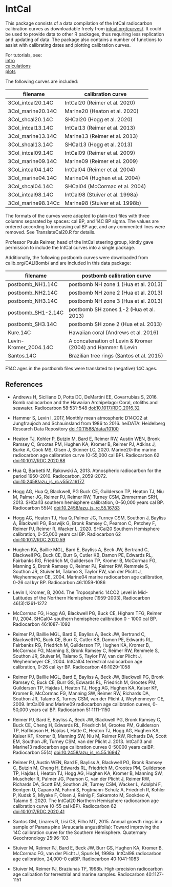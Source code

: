 # IntCal

This package consists of a data compilation of the IntCal radiocarbon calibration curves as downloadable freely from [intcal.org/curves/](intcal.org/curves/). It could be used to provide data to other R packages, thus requiring less replication and updating of data. The package also contains a number of functions to assist with calibrating dates and plotting calibration curves. 

For tutorials, see:  
[intro](./doc/intro.Rmd)  
[calculations](./doc/calculations.Rmd)  
[plots](./doc/plots.Rmd)  

The following curves are included:

| filename | calibration curve |
| -------- | ---------- |
| 3Col_intcal20.14C | IntCal20 (Reimer et al. 2020) |
| 3Col_marine20.14C | Marine20 (Heaton et al. 2020) |
| 3Col_shcal20.14C | SHCal20 (Hogg et al. 2020) |
| 3Col_intcal13.14C | IntCal13 (Reimer et al. 2013) |
| 3Col_marine13.14C | Marine13 (Reimer et al. 2013) |
| 3Col_shcal13.14C | SHCal13 (Hogg et al. 2013) |
| 3Col_intcal09.14C | IntCal09 (Reimer et al. 2009) |
| 3Col_marine09.14C | Marine09 (Reimer et al. 2009) |
| 3Col_intcal04.14C | IntCal04 (Reimer et al. 2004) |
| 3Col_marine04.14C | Marine04 (Hughen et al. 2004) |
| 3Col_shcal04.14C | SHCal04 (McCormac et al. 2004) |
| 3Col_intcal98.14C | IntCal98 (Stuiver et al. 1998a) |
| 3Col_marine98.14Cc | Marine98 (Stuiver et al. 1998b) |

The formats of the curves were adapted to plain-text files with three columns separated by spaces: cal BP, and 14C BP sigma. The values are ordered according to increasing cal BP age, and any commented lines were removed. See TranslateCal20.R for details. 

Professor Paula Reimer, head of the IntCal steering group, kindly gave permission to include the IntCal curves into a single package.

Additionally, the following postbomb curves were downloaded from calib.org/CALIBomb/ and are included in this data package:

| filename | postbomb calibration curve |
| -------- | --------------------------- |
| postbomb_NH1.14C | postbomb NH zone 1 (Hua et al. 2013) |
| postbomb_NH2.14C | postbomb NH zone 2 (Hua et al. 2013) |
| postbomb_NH3.14C | postbomb NH zone 3 (Hua et al. 2013) |
| postbomb_SH1-2.14C | postbomb SH zones 1-2 (Hua et al. 2013) |
| postbomb_SH3.14C | postbomb SH zone 2 (Hua et al. 2013) |
| Kure.14C | Hawaiian coral (Andrews et al. 2016) |
| Levin-Kromer_2004.14C | A concatenation of Levin & Kromer (2004) and Hammer & Levin | (2017)
| Santos.14C | Brazilian tree rings (Santos et al. 2015) |

F14C ages in the postbomb files were translated to (negative) 14C ages.

## References

- Andrews H, Siciliano D, Potts DC, DeMartini EE, Covarrubias S, 2016. Bomb radiocarbon and the Hawaiian Archipelago: Coral, otoliths and seawater. Radiocarbon 58:531-548 <doi:10.1017/RDC.2016.32>

- Hammer S, Levin I, 2017, Monthly mean atmospheric D14CO2 at Jungfraujoch and Schauinsland from 1986 to 2016. heiDATA: Heidelberg Research Data Repository <doi:10.11588/data/10100>

- Heaton TJ, Kohler P, Butzin M, Bard E, Reimer RW, Austin WEN, Bronk Ramsey C, Grootes PM, Hughen KA, Kromer B, Reimer PJ, Adkins J, Burke A, Cook MS, Olsen J, Skinner LC, 2020. Marine20-the marine radiocarbon age calibration curve (0-55,000 cal BP). Radiocarbon 62 <doi:10.1017/RDC.2020.68>

- Hua Q, Barbetti M, Rakowski A, 2013. Atmospheric radiocarbon for the period 1950–2010. Radiocarbon, 2059-2072. <doi:10.2458/azu_js_rc.v55i2.16177>

- Hogg AG, Hua Q, Blackwell, PG Buck CE, Guilderson TP, Heaton TJ, Niu M, Palmer JG, Reimer PJ, Reimer RW, Turney CSM, Zimmerman SRH, 2013. SHCal13 southern hemisphere calibration, 0–50,000 years cal BP. Radiocarbon 55(4) <doi:10.2458/azu_js_rc.55.16783>

- Hogg AG, Heaton TJ, Hua Q, Palmer JG, Turney CSM, Southon J, Bayliss A, Blackwell PG, Boswijk G, Bronk Ramsey C, Pearson C, Petchey F, Reimer PJ, Reimer R, Wacker L.  2020. SHCal20 Southern Hemisphere calibration, 0-55,000 years cal BP. Radiocarbon 62 <doi:10.1017/RDC.2020.59>

- Hughen KA, Baillie MGL, Bard E, Bayliss A, Beck JW, Bertrand C, Blackwell PG, Buck CE, Burr G, Cutler KB, Damon PE, Edwards RL, Fairbanks RG, Friedrich M, Guilderson TP, Kromer B, McCormac FG, Manning S, Bronk Ramsey C, Reimer PJ, Reimer RW, Remmele S, Southon JR, Stuiver M, Talamo S, Taylor FW, van der Plicht J, Weyhenmeyer CE, 2004. Marine04 marine radiocarbon age calibration, 0-26 cal kyr BP. Radiocarbon 46:1059-1086

- Levin I, Kromer, B,  2004. The Tropospheric 14CO2 Level in Mid-Latitudes of the Northern Hemisphere (1959-2003), Radiocarbon 46(3):1261-1272

- McCormac FG, Hogg AG, Blackwell PG, Buck CE, Higham TFG, Reimer PJ, 2004. SHCal04 southern hemisphere calibration 0 - 1000 cal BP. Radiocarbon 46:1087-1092

- Reimer PJ, Baillie MGL, Bard E, Bayliss A, Beck JW, Bertrand C, Blackwell PG, Buck CE, Burr G, Cutler KB, Damon PE, Edwards RL, Fairbanks RG, Friedrich M, Guilderson TP, Hughen KA, Kromer B, McCormac FG, Manning S, Bronk Ramsey C, Reimer RW, Remmele S, Southon JR, Stuiver M, Talamo S, Taylor FW, van der Plicht J, Weyhenmeyer CE, 2004. IntCal04 terrestrial radiocarbon age calibration, 0-26 cal kyr BP. Radiocarbon 46:1029-1058

- Reimer PJ, Baillie MGL, Bard E, Bayliss A, Beck JW, Blackwell PG, Bronk Ramsey C, Buck CE, Burr GS, Edwards RL, Friedrich M, Grootes PM, Guilderson TP, Hajdas I,  Heaton TJ, Hogg AG, Hughen KA, Kaiser KF, Kromer B, McCormac FG, Manning SW, Reimer RW, Richards DA, Southon JR, Talamo S, Turney CSM, van der Plicht J, Weyhenmeyer CE, 2009. IntCal09 and Marine09 radiocarbon age calibration curves, 0-50,000 years cal BP. Radiocarbon 51:1111-1150

- Reimer PJ, Bard E, Bayliss A, Beck JW, Blackwell PG, Bronk Ramsey C, Buck CE, Cheng H, Edwards RL, Friedrich M, Grootes PM, Guilderson TP, Haflidason H, Hajdas I, Hatte C, Heaton TJ, Hogg AG, Hughen KA, Kaiser KF, Kromer B, Manning SW, Niu M, Reimer RW, Richards DA, Scott EM, Southon JR, Turney CSM, van der Plicht J. 2013. IntCal13 and Marine13 radiocarbon age calibration curves 0-50000 years calBP. Radiocarbon 55(4) <doi:10.2458/azu_js_rc.55.16947>

- Reimer PJ, Austin WEN, Bard E, Bayliss A, Blackwell PG, Bronk Ramsey C, Butzin M, Cheng H, Edwards RL, Friedrich M, Grootes PM, Guilderson TP, Hajdas I, Heaton TJ, Hogg AG, Hughen KA, Kromer B, Manning SW, Muscheler R, Palmer JG, Pearson C, van der Plicht J, Reimer RW, Richards DA, Scott EM, Southon JR, Turney CSM, Wacker L, Adolphi F, Bentgen U, Capano M, Fahrni S, Fogtmann-Schulz A, Friedrich R, Kohler P, Kudsk S, Miyake F, Olsen J, Reinig F, Sakamoto M, Sookdeo A, Talamo S. 2020. The IntCal20 Northern Hemisphere radiocarbon age calibration curve (0-55 cal kBP). Radiocarbon 62 <doi:10.1017/RDC.2020.41>

- Santos GM, Linares R, Lisi CS, Filho MT, 2015. Annual growth rings in a sample of Parana pine (Araucaria angustifolia): Toward improving the 14C calibration curve for the Southern Hemisphere. Quaternary Geochronology 25:96-103

- Stuiver M, Reimer PJ, Bard E, Beck JW, Burr GS, Hughen KA, Kromer B, McCormac FG, van der Plicht J, Spurk M, 1998a. IntCal98 radiocarbon age calibration, 24,000-0 calBP. Radiocarbon 40:1041-1083

- Stuiver M, Reimer PJ, Braziunas TF, 1998b. High-precision radiocarbon age calibation for terrestrial and marine samples. Radiocarbon 40:1127-1151
